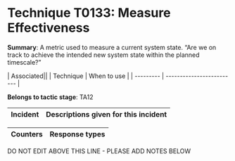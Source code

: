 # Technique T0133: Measure Effectiveness

**Summary**: A metric used to measure a current system state. “Are we on track to achieve the intended new system state within the planned timescale?”


| Associated||
| Technique | When to use |
| --------- | ------------------------- |


**Belongs to tactic stage**: TA12


| Incident | Descriptions given for this incident |
| -------- | -------------------- |



| Counters | Response types |
| -------- | -------------- |


DO NOT EDIT ABOVE THIS LINE - PLEASE ADD NOTES BELOW